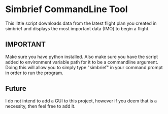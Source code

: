 # Simbrief CommandLine Tool

This little script downloads data from the latest flight plan you created in simbrief and displays the most important data (IMO) to begin a flight.

## **IMPORTANT**

Make sure you have python installed. Also make sure you have the script added to environment variable path for it to be a commandline argument. Doing this will allow you to simply type "simbrief" in your command prompt in order to run the program.

## Future

I do not intend to add a GUI to this project, however if you deem that is a necessity, then feel free to add it.
